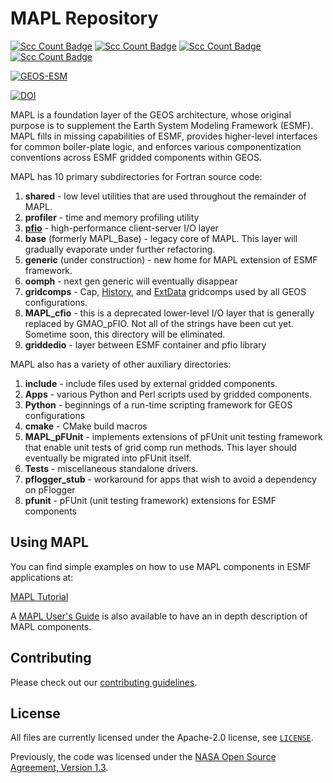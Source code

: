 # MAPL Repository

[![Scc Count Badge](https://sloc.xyz/github/GEOS-ESM/MAPL/?category=code)](https://github.com/GEOS-ESM/MAPL/)
[![Scc Count Badge](https://sloc.xyz/github/GEOS-ESM/MAPL/?category=comments)](https://github.com/GEOS-ESM/MAPL/)
[![Scc Count Badge](https://sloc.xyz/github/GEOS-ESM/MAPL/?category=blanks)](https://github.com/GEOS-ESM/MAPL/)
[![Scc Count Badge](https://sloc.xyz/github/GEOS-ESM/MAPL/?category=lines)](https://github.com/GEOS-ESM/MAPL/)

[![GEOS-ESM](https://circleci.com/gh/GEOS-ESM/MAPL.svg?style=svg)](https://app.circleci.com/pipelines/github/GEOS-ESM/MAPL)

[![DOI](https://zenodo.org/badge/195083467.svg)](https://zenodo.org/badge/latestdoi/195083467)

MAPL is a foundation layer of the GEOS architecture, whose original purpose is to supplement the Earth System Modeling Framework (ESMF).   MAPL fills in missing capabilities of ESMF, provides higher-level interfaces for common boiler-plate logic, and enforces various componentization conventions across ESMF gridded components within GEOS.

MAPL has 10 primary subdirectories for Fortran source code:

1. **shared** - low level utilities that are used throughout the remainder of MAPL.
2. **profiler** - time and memory profiling utility
3. [**pfio**](https://github.com/GEOS-ESM/MAPL/tree/main/pfio) - high-performance client-server I/O layer
5. **base** (formerly MAPL_Base) - legacy core of MAPL.   This layer will gradually evaporate under further refactoring.
6. **generic** (under construction) - new home for MAPL extension of ESMF framework.
7. **oomph** - next gen generic will eventually disappear
8. **gridcomps** - Cap, [History](https://github.com/GEOS-ESM/MAPL/tree/main/gridcomps/History), and [ExtData](https://github.com/GEOS-ESM/MAPL/tree/main/gridcomps/ExtData2G) gridcomps used by all GEOS configurations.
9. **MAPL_cfio** - this is a deprecated lower-level I/O layer that is generally replaced by GMAO_pFIO.    Not all of the strings have been cut yet.  Sometime soon, this directory will be eliminated.
10. **griddedio** - layer between ESMF container and pfio library


MAPL also has a variety of other auxiliary directories:

1. **include** - include files used by external gridded components.
2. **Apps** - various Python and Perl scripts used by gridded components.
3. **Python** - beginnings of a run-time scripting framework for GEOS configurations
4. **cmake** - CMake build macros
5. **MAPL_pFUnit** - implements extensions of pFUnit unit testing framework that enable unit tests of grid comp run methods.   This layer should eventually be migrated into pFUnit itself.
6. **Tests** - miscellaneous standalone drivers.
7. **pflogger_stub** - workaround for apps that wish to avoid a dependency on pFlogger
8. **pfunit** - pFUnit (unit testing framework) extensions for ESMF components

## Using MAPL
You can find simple examples on how to use MAPL components in ESMF applications at:

[MAPL Tutorial](https://github.com/GEOS-ESM/MAPL/blob/main/docs/tutorial/README.md)

A [MAPL User's Guide](https://github.com/GEOS-ESM/MAPL/blob/main/docs/user_guide/README.md) is also available to have an in depth description of MAPL components.

## Contributing

Please check out our [contributing guidelines](CONTRIBUTING.md).

## License

All files are currently licensed under the Apache-2.0 license, see [`LICENSE`](LICENSE).

Previously, the code was licensed under the [NASA Open Source Agreement, Version 1.3](LICENSE-NOSA).
